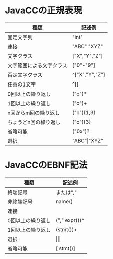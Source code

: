 # JavaCCの正規表現

種類|記述例
--|--
固定文字列|"int"
連接|"ABC" "XYZ"
文字クラス|["X","Y","Z"]
文字範囲による文字クラス|["0"-"9"]
否定文字クラス|^["X","Y","Z"]
任意の1文字|^[]
0回以上の繰り返し|("o")*
1回以上の繰り返し|("o")+
n回からm回の繰り返し|("o"){1,3}
ちょうどn回の繰り返し|("o"){3}
省略可能|("0x")?
選択|"ABC"&#x7C;"XYZ"


# JavaCCのEBNF記法

種類|記述例
--|--
終端記号|<IDENTIFIER>または","
非終端記号|name()
連接|<UNSIGNED> <LONG>
0回以上の繰り返し|("," expr())*
1回以上の繰り返し|(stmt())+
選択|<CHAR> &#x7C;<SHORT>&#x7C;<INT>&#x7C;<LONG>
省略可能|[<ELSE> stmt()]
